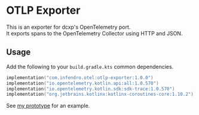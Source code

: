 # OTLP Exporter

This is an exporter for dcxp's OpenTelemetry port. \
It exports spans to the OpenTelemetry Collector using HTTP and JSON.

## Usage

Add the following to your `build.gradle.kts` common dependencies.
```kotlin
implementation("com.infendro.otel:otlp-exporter:1.0.0")
implementation("io.opentelemetry.kotlin.api:all:1.0.570")
implementation("io.opentelemetry.kotlin.sdk:sdk-trace:1.0.570")
implementation("org.jetbrains.kotlinx:kotlinx-coroutines-core:1.10.2")
```

See [my prototype](https://github.com/FabianSchoenberger/otlp-exporter) for an example.
